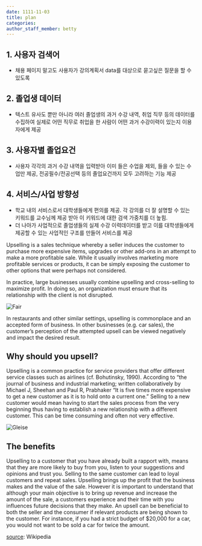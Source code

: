 ```yaml
---
date: 1111-11-03
title: plan
categories:
author_staff_member: betty
---
```


## 1. 사용자 검색어

- 채용 페이지 말고도 사용자가 강의계획서 data를 대상으로 묻고싶은 질문을 할 수 있도록

## 2. 졸업생 데이터

- 텍스트 유사도 뿐만 아니라 여러 졸업생의 과거 수강 내역, 취업 직무 등의 데이터를 수집하여 실제로 어떤 직무로 취업을 한 사람이 어떤 과거 수강이력이 있는지 이용자에게 제공

## 3. 사용자별 졸업요건

- 사용자 각각의 과거 수강 내역을 입력받아 이미 들은 수업을 제외, 들을 수 있는 수업만 제공, 전공필수/전공선택 등의 졸업요건까지 모두 고려하는 기능 제공

## 4. 서비스/사업 방향성

- 학교 내의 서비스로서 대학생들에게 편의를 제공. 각 강의를 더 잘 설명할 수 있는 키워드를 교수님께 제공 받아 이 키워드에 대한 검색 가중치를 더 높힘.
- 더 나아가 사업적으로 졸업생들의 실제 수강 이력데이터를 받고 이를 대학생들에게 제공할 수 있는 사업적인 구조를 만들어 서비스를 제공



Upselling is a sales technique whereby a seller induces the customer to purchase more expensive items, upgrades or other add-ons in an attempt to make a more profitable sale. While it usually involves marketing more profitable services or products, it can be simply exposing the customer to other options that were perhaps not considered.

In practice, large businesses usually combine upselling and cross-selling to maximize profit. In doing so, an organization must ensure that its relationship with the client is not disrupted.

![Fair](https://source.unsplash.com/random/1500x1146)

In restaurants and other similar settings, upselling is commonplace and an accepted form of business. In other businesses (e.g. car sales), the customer’s perception of the attempted upsell can be viewed negatively and impact the desired result.

## Why should you upsell?

Upselling is a common practice for service providers that offer different service classes such as airlines (cf. Bohutinsky, 1990). According to “the journal of business and industrial marketing; written collaboratively by Michael J, Sheehan and Paul R, Prabhaker “It is five times more expensive to get a new customer as it is to hold onto a current one.” Selling to a new customer would mean having to start the sales process from the very beginning thus having to establish a new relationship with a different customer. This can be time consuming and often not very effective.

![Gleise](https://source.unsplash.com/random/1500x1147)

## The benefits

Upselling to a customer that you have already built a rapport with, means that they are more likely to buy from you, listen to your suggestions and opinions and trust you. Selling to the same customer can lead to loyal customers and repeat sales. Upselling brings up the profit that the business makes and the value of the sale. However it is important to understand that although your main objective is to bring up revenue and increase the amount of the sale, a customers experience and their time with you influences future decisions that they make. An upsell can be beneficial to both the seller and the consumer if relevant products are being shown to the customer. For instance, if you had a strict budget of $20,000 for a car, you would not want to be sold a car for twice the amount.

[source](https://en.wikipedia.org/wiki/Upselling): Wikipedia
